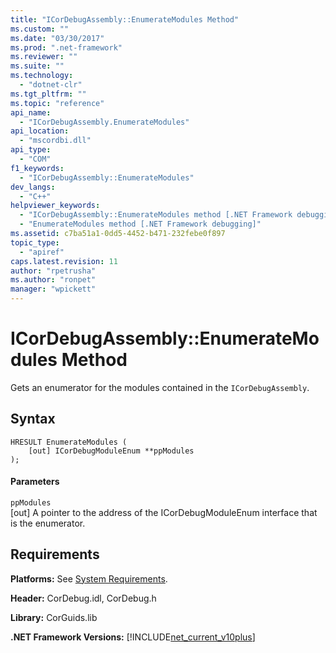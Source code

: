 ```yaml
---
title: "ICorDebugAssembly::EnumerateModules Method"
ms.custom: ""
ms.date: "03/30/2017"
ms.prod: ".net-framework"
ms.reviewer: ""
ms.suite: ""
ms.technology: 
  - "dotnet-clr"
ms.tgt_pltfrm: ""
ms.topic: "reference"
api_name: 
  - "ICorDebugAssembly.EnumerateModules"
api_location: 
  - "mscordbi.dll"
api_type: 
  - "COM"
f1_keywords: 
  - "ICorDebugAssembly::EnumerateModules"
dev_langs: 
  - "C++"
helpviewer_keywords: 
  - "ICorDebugAssembly::EnumerateModules method [.NET Framework debugging]"
  - "EnumerateModules method [.NET Framework debugging]"
ms.assetid: c7ba51a1-0dd5-4452-b471-232febe0f897
topic_type: 
  - "apiref"
caps.latest.revision: 11
author: "rpetrusha"
ms.author: "ronpet"
manager: "wpickett"
---
```

# ICorDebugAssembly::EnumerateModules Method
Gets an enumerator for the modules contained in the `ICorDebugAssembly`.  
  
## Syntax  
  
```  
HRESULT EnumerateModules (  
    [out] ICorDebugModuleEnum **ppModules  
);  
```  
  
#### Parameters  
 `ppModules`  
 [out] A pointer to the address of the ICorDebugModuleEnum interface that is the enumerator.  
  
## Requirements  
 **Platforms:** See [System Requirements](../../../../docs/framework/get-started/system-requirements.md).  
  
 **Header:** CorDebug.idl, CorDebug.h  
  
 **Library:** CorGuids.lib  
  
 **.NET Framework Versions:** [!INCLUDE[net_current_v10plus](../../../../includes/net-current-v10plus-md.md)]
